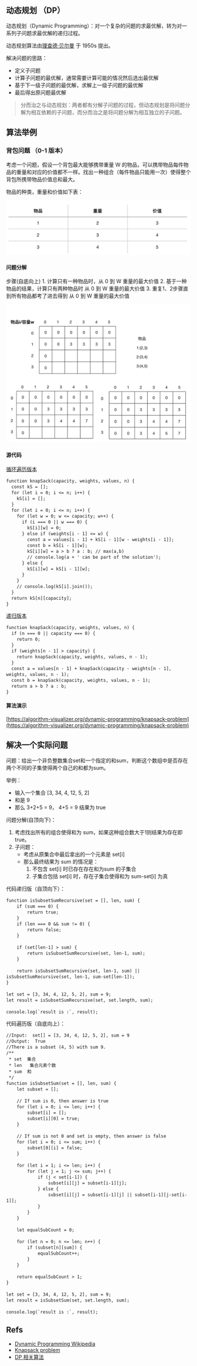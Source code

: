 ## 动态规划 （DP）

动态规划（Dynamic Programming）：对一个复杂的问题的求最优解，转为对一系列子问题求最优解的递归过程。

动态规划算法由[理查德·贝尔曼](https://zh.wikipedia.org/wiki/%E7%90%86%E6%9F%A5%E5%BE%B7%C2%B7%E8%B2%9D%E7%88%BE%E6%9B%BC) 于 1950s 提出。

解决问题的思路：
+ 定义子问题
+ 计算子问题的最优解，通常需要计算可能的情况然后选出最优解
+ 基于下一级子问题的最优解，求解上一级子问题的最优解
+ 最后得出原问题最优解

> 分而治之与动态规划：两者都有分解子问题的过程，但动态规划是将问题分解为相互依赖的子问题，而分而治之是将问题分解为相互独立的子问题。

## 算法举例

### 背包问题 （0-1 版本）

考虑一个问题，假设一个背包最大能够携带重量 W 的物品，可以携带物品每件物品的重量和对应的价值都不一样。找出一种组合（每件物品只能用一次）使得整个背包所携带物品价值总和最大。


物品的种类，重量和价值如下表：

![条件假设](./asserts/kevin-knap-sack-assume.jpg)


#### 问题分解

步骤(自底向上)
    1. 计算只有一种物品时，从 0 到 W 重量的最大价值
    2. 基于一种物品的结果，计算只有两种物品时 从 0 到 W 重量的最大价值
    3. 重复1、2步骤直到所有物品都考了进去得到 从 0 到 W 重量的最大价值

![问题分解](./asserts/kevin-knap-sack-process.jpg)

#### 源代码
[循环遍历版本](https://github.com/loiane/javascript-datastructures-algorithms/blob/master/src/js/algorithms/dynamic-programing/knapsack.js)
```
function knapSack(capacity, weights, values, n) {
  const kS = [];
  for (let i = 0; i <= n; i++) {
    kS[i] = [];
  }
  for (let i = 0; i <= n; i++) {
    for (let w = 0; w <= capacity; w++) {
      if (i === 0 || w === 0) {
        kS[i][w] = 0;
      } else if (weights[i - 1] <= w) {
        const a = values[i - 1] + kS[i - 1][w - weights[i - 1]];
        const b = kS[i - 1][w];
        kS[i][w] = a > b ? a : b; // max(a,b)
        // console.log(a + ' can be part of the solution');
      } else {
        kS[i][w] = kS[i - 1][w];
      }
    }
    // console.log(kS[i].join());
  }
  return kS[n][capacity];
}
```

[递归版本](https://github.com/loiane/javascript-datastructures-algorithms/blob/master/src/js/algorithms/dynamic-programing/knapsack-recursive.js)
```
function knapSack(capacity, weights, values, n) {
  if (n === 0 || capacity === 0) {
    return 0;
  }
  if (weights[n - 1] > capacity) {
    return knapSack(capacity, weights, values, n - 1);
  }
  const a = values[n - 1] + knapSack(capacity - weights[n - 1], weights, values, n - 1);
  const b = knapSack(capacity, weights, values, n - 1);
  return a > b ? a : b;
}
```

#### 算法演示
[https://algorithm-visualizer.org/dynamic-programming/knapsack-problem](https://algorithm-visualizer.org/dynamic-programming/knapsack-problem)

## 解决一个实际问题

问题：给出一个非负整数集合set和一个指定的和sum，判断这个数组中是否存在两个不同的子集使得两个自己的和都为sum。

举例：

+ 输入一个集合 [3, 34, 4, 12, 5, 2]
+ 和是 9
+ 那么 3+2+5 = 9， 4+5 = 9 结果为 true

问题分解(自顶向下)：
1. 考虑找出所有的组合使得和为 sum，如果这种组合数大于1则结果为存在即true。
2. 子问题：
    + 考虑从原集合中最后拿出的一个元素是 set[i] 
    + 那么最终结果为 sum 的情况是：
        1. 不包含 set[i] 时已存在存在和为sum 的子集合
        2. 子集合包括 set[i] 时，存在子集合使得和为 sum-set[i] 为真

代码递归版（自顶向下）：

```
function isSubsetSumRecursive(set = [], len, sum) {
    if (sum === 0) {
        return true;
    }
    if (len === 0 && sum != 0) {
        return false;
    }

    if (set[len-1] > sum) {
        return isSubsetSumRecursive(set, len-1, sum);
    }

    return isSubsetSumRecursive(set, len-1, sum) || isSubsetSumRecursive(set, len-1, sum-set[len-1]);
}

let set = [3, 34, 4, 12, 5, 2], sum = 9;
let result = isSubsetSumRecursive(set, set.length, sum);

console.log(`result is :`, result);
```

代码遍历版（自底向上）：

```
//Input:  set[] = [3, 34, 4, 12, 5, 2], sum = 9
//Output:  True  
//There is a subset (4, 5) with sum 9.
/**
 * set  集合
 * len   集合元素个数
 * sum  和
 */
function isSubsetSum(set = [], len, sum) {
    let subset = [];

    // If sum is 0, then answer is true 
    for (let i = 0; i <= len; i++) {
        subset[i] = [];
        subset[i][0] = true;
    }

    // If sum is not 0 and set is empty, then answer is false 
    for (let i = 0; i <= sum; i++) {
        subset[0][i] = false;
    }

    for (let i = 1; i <= len; i++) {
        for (let j = 1; j <= sum; j++) {
            if (j < set[i-1]) {
                subset[i][j] = subset[i-1][j];
            } else {
                subset[i][j] = subset[i-1][j] || subset[i-1][j-set[i-1]];
            }
        }
    }

    let equalSubCount = 0;

    for (let n = 0; n <= len; n++) {
        if (subset[n][sum]) {
            equalSubCount++;
        }
    }

    return equalSubCount > 1;
}

let set = [3, 34, 4, 12, 5, 2], sum = 9;
let result = isSubsetSum(set, set.length, sum);

console.log(`result is :`, result);
```

## Refs
+ [Dynamic Programming Wikipedia](https://en.wikipedia.org/wiki/Dynamic_programming)
+ [Knapsack problem](https://en.wikipedia.org/wiki/Knapsack_problem)
+ [DP 相关算法](https://www.geeksforgeeks.org/dynamic-programming/)

